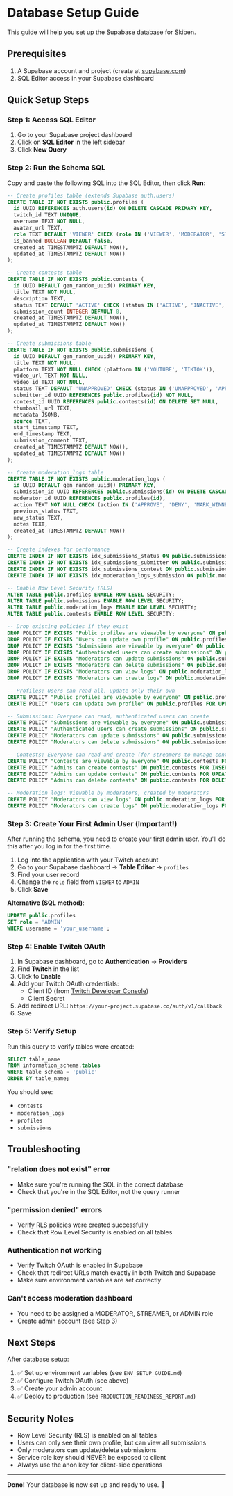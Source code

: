 # Database Setup Guide

This guide will help you set up the Supabase database for Skiben.

## Prerequisites

1. A Supabase account and project (create at [supabase.com](https://supabase.com))
2. SQL Editor access in your Supabase dashboard

## Quick Setup Steps

### Step 1: Access SQL Editor

1. Go to your Supabase project dashboard
2. Click on **SQL Editor** in the left sidebar
3. Click **New Query**

### Step 2: Run the Schema SQL

Copy and paste the following SQL into the SQL Editor, then click **Run**:

```sql
-- Create profiles table (extends Supabase auth.users)
CREATE TABLE IF NOT EXISTS public.profiles (
  id UUID REFERENCES auth.users(id) ON DELETE CASCADE PRIMARY KEY,
  twitch_id TEXT UNIQUE,
  username TEXT NOT NULL,
  avatar_url TEXT,
  role TEXT DEFAULT 'VIEWER' CHECK (role IN ('VIEWER', 'MODERATOR', 'STREAMER', 'ADMIN')),
  is_banned BOOLEAN DEFAULT false,
  created_at TIMESTAMPTZ DEFAULT NOW(),
  updated_at TIMESTAMPTZ DEFAULT NOW()
);

-- Create contests table
CREATE TABLE IF NOT EXISTS public.contests (
  id UUID DEFAULT gen_random_uuid() PRIMARY KEY,
  title TEXT NOT NULL,
  description TEXT,
  status TEXT DEFAULT 'ACTIVE' CHECK (status IN ('ACTIVE', 'INACTIVE', 'ENDED')),
  submission_count INTEGER DEFAULT 0,
  created_at TIMESTAMPTZ DEFAULT NOW(),
  updated_at TIMESTAMPTZ DEFAULT NOW()
);

-- Create submissions table
CREATE TABLE IF NOT EXISTS public.submissions (
  id UUID DEFAULT gen_random_uuid() PRIMARY KEY,
  title TEXT NOT NULL,
  platform TEXT NOT NULL CHECK (platform IN ('YOUTUBE', 'TIKTOK')),
  video_url TEXT NOT NULL,
  video_id TEXT NOT NULL,
  status TEXT DEFAULT 'UNAPPROVED' CHECK (status IN ('UNAPPROVED', 'APPROVED', 'DENIED', 'WINNER')),
  submitter_id UUID REFERENCES public.profiles(id) NOT NULL,
  contest_id UUID REFERENCES public.contests(id) ON DELETE SET NULL,
  thumbnail_url TEXT,
  metadata JSONB,
  source TEXT,
  start_timestamp TEXT,
  end_timestamp TEXT,
  submission_comment TEXT,
  created_at TIMESTAMPTZ DEFAULT NOW(),
  updated_at TIMESTAMPTZ DEFAULT NOW()
);

-- Create moderation_logs table
CREATE TABLE IF NOT EXISTS public.moderation_logs (
  id UUID DEFAULT gen_random_uuid() PRIMARY KEY,
  submission_id UUID REFERENCES public.submissions(id) ON DELETE CASCADE,
  moderator_id UUID REFERENCES public.profiles(id),
  action TEXT NOT NULL CHECK (action IN ('APPROVE', 'DENY', 'MARK_WINNER', 'UNAPPROVE', 'REMOVE', 'BAN_USER')),
  previous_status TEXT,
  new_status TEXT,
  notes TEXT,
  created_at TIMESTAMPTZ DEFAULT NOW()
);

-- Create indexes for performance
CREATE INDEX IF NOT EXISTS idx_submissions_status ON public.submissions(status);
CREATE INDEX IF NOT EXISTS idx_submissions_submitter ON public.submissions(submitter_id);
CREATE INDEX IF NOT EXISTS idx_submissions_contest ON public.submissions(contest_id);
CREATE INDEX IF NOT EXISTS idx_moderation_logs_submission ON public.moderation_logs(submission_id);

-- Enable Row Level Security (RLS)
ALTER TABLE public.profiles ENABLE ROW LEVEL SECURITY;
ALTER TABLE public.submissions ENABLE ROW LEVEL SECURITY;
ALTER TABLE public.moderation_logs ENABLE ROW LEVEL SECURITY;
ALTER TABLE public.contests ENABLE ROW LEVEL SECURITY;

-- Drop existing policies if they exist
DROP POLICY IF EXISTS "Public profiles are viewable by everyone" ON public.profiles;
DROP POLICY IF EXISTS "Users can update own profile" ON public.profiles;
DROP POLICY IF EXISTS "Submissions are viewable by everyone" ON public.submissions;
DROP POLICY IF EXISTS "Authenticated users can create submissions" ON public.submissions;
DROP POLICY IF EXISTS "Moderators can update submissions" ON public.submissions;
DROP POLICY IF EXISTS "Moderators can delete submissions" ON public.submissions;
DROP POLICY IF EXISTS "Moderators can view logs" ON public.moderation_logs;
DROP POLICY IF EXISTS "Moderators can create logs" ON public.moderation_logs;

-- Profiles: Users can read all, update only their own
CREATE POLICY "Public profiles are viewable by everyone" ON public.profiles FOR SELECT USING (true);
CREATE POLICY "Users can update own profile" ON public.profiles FOR UPDATE USING (auth.uid() = id);

-- Submissions: Everyone can read, authenticated users can create
CREATE POLICY "Submissions are viewable by everyone" ON public.submissions FOR SELECT USING (true);
CREATE POLICY "Authenticated users can create submissions" ON public.submissions FOR INSERT WITH CHECK (auth.uid() = submitter_id AND NOT (SELECT is_banned FROM public.profiles WHERE id = auth.uid()));
CREATE POLICY "Moderators can update submissions" ON public.submissions FOR UPDATE USING ((SELECT role FROM public.profiles WHERE id = auth.uid()) IN ('MODERATOR', 'STREAMER', 'ADMIN'));
CREATE POLICY "Moderators can delete submissions" ON public.submissions FOR DELETE USING ((SELECT role FROM public.profiles WHERE id = auth.uid()) IN ('MODERATOR', 'STREAMER', 'ADMIN'));

-- Contests: Everyone can read and create (for streamers to manage contests)
CREATE POLICY "Contests are viewable by everyone" ON public.contests FOR SELECT USING (true);
CREATE POLICY "Admins can create contests" ON public.contests FOR INSERT WITH CHECK ((SELECT role FROM public.profiles WHERE id = auth.uid()) IN ('ADMIN', 'STREAMER'));
CREATE POLICY "Admins can update contests" ON public.contests FOR UPDATE USING ((SELECT role FROM public.profiles WHERE id = auth.uid()) IN ('ADMIN', 'STREAMER'));
CREATE POLICY "Admins can delete contests" ON public.contests FOR DELETE USING ((SELECT role FROM public.profiles WHERE id = auth.uid()) IN ('ADMIN', 'STREAMER'));

-- Moderation logs: Viewable by moderators, created by moderators
CREATE POLICY "Moderators can view logs" ON public.moderation_logs FOR SELECT USING ((SELECT role FROM public.profiles WHERE id = auth.uid()) IN ('MODERATOR', 'STREAMER', 'ADMIN'));
CREATE POLICY "Moderators can create logs" ON public.moderation_logs FOR INSERT WITH CHECK ((SELECT role FROM public.profiles WHERE id = auth.uid()) IN ('MODERATOR', 'STREAMER', 'ADMIN'));
```

### Step 3: Create Your First Admin User (Important!)

After running the schema, you need to create your first admin user. You'll do this after you log in for the first time.

1. Log into the application with your Twitch account
2. Go to your Supabase dashboard → **Table Editor** → `profiles`
3. Find your user record
4. Change the `role` field from `VIEWER` to `ADMIN`
5. Click **Save**

**Alternative (SQL method)**:
```sql
UPDATE public.profiles 
SET role = 'ADMIN' 
WHERE username = 'your_username';
```

### Step 4: Enable Twitch OAuth

1. In Supabase dashboard, go to **Authentication** → **Providers**
2. Find **Twitch** in the list
3. Click to **Enable**
4. Add your Twitch OAuth credentials:
   - Client ID (from [Twitch Developer Console](https://dev.twitch.tv/console))
   - Client Secret
5. Add redirect URL: `https://your-project.supabase.co/auth/v1/callback`
6. Save

### Step 5: Verify Setup

Run this query to verify tables were created:

```sql
SELECT table_name 
FROM information_schema.tables 
WHERE table_schema = 'public' 
ORDER BY table_name;
```

You should see:
- `contests`
- `moderation_logs`
- `profiles`
- `submissions`

## Troubleshooting

### "relation does not exist" error
- Make sure you're running the SQL in the correct database
- Check that you're in the SQL Editor, not the query runner

### "permission denied" errors
- Verify RLS policies were created successfully
- Check that Row Level Security is enabled on all tables

### Authentication not working
- Verify Twitch OAuth is enabled in Supabase
- Check that redirect URLs match exactly in both Twitch and Supabase
- Make sure environment variables are set correctly

### Can't access moderation dashboard
- You need to be assigned a MODERATOR, STREAMER, or ADMIN role
- Create admin account (see Step 3)

## Next Steps

After database setup:
1. ✅ Set up environment variables (see `ENV_SETUP_GUIDE.md`)
2. ✅ Configure Twitch OAuth (see above)
3. ✅ Create your admin account
4. ✅ Deploy to production (see `PRODUCTION_READINESS_REPORT.md`)

## Security Notes

- Row Level Security (RLS) is enabled on all tables
- Users can only see their own profile, but can view all submissions
- Only moderators can update/delete submissions
- Service role key should NEVER be exposed to client
- Always use the anon key for client-side operations

---

**Done!** Your database is now set up and ready to use. 🚀


